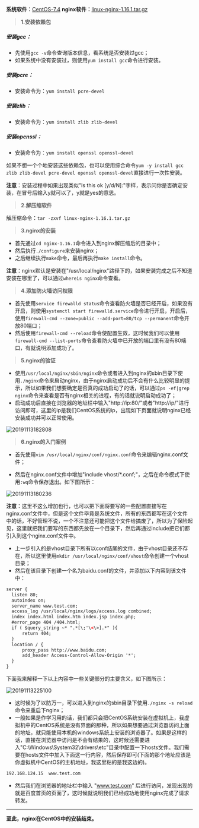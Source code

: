 **系统软件：**[CentOS-7.4](https://pan.baidu.com/s/1HwhZa1xWg8aDipRdQgfkyg)   **nginx软件：**[linux-nginx-1.16.1.tar.gz](https://pan.baidu.com/s/1B27lp9-tmgHfoKBRJLepTg)

> **1.安装依赖包**

##### 安装gcc：

- 先使用`gcc -v`命令查询版本信息，看系统是否安装过gcc；
- 如果系统中没有安装过，则使用`yum install gcc`命令进行安装。

##### 安装pcre：

- 安装命令为：`yum install pcre-devel`

##### 安装zlib：

- 安装命令为：`yum install zlib zlib-devel`

##### 安装openssl：

- 安装命令为：`yum install openssl openssl-devel`

如果不想一个个地安装这些依赖包，也可以使用综合命令`yum -y install gcc zlib zlib-devel pcre-devel openssl openssl-devel`直接进行一次性安装。

**注意**：安装过程中如果出现类似"Is this ok [y/d/N]:"字样，表示问你是否确定安装，在冒号后输入y就可以了，y就是yes的意思。

> **2.解压缩软件**

解压缩命令：`tar -zxvf linux-nginx-1.16.1.tar.gz`

> **3.nginx的安装**

- 首先通过`cd nginx-1.16.1`命令进入到nginx解压缩后的目录中；
- 然后执行`./configure`来安装nginx；
- 之后继续执行`make`命令，最后再执行`make install`命令。

**注意**：nginx默认是安装在"/usr/local/nginx"路径下的，如果安装完成之后不知道安装在哪里了，可以通过`whereis nginx`命令查看。

> **4.添加防火墙访问权限**

- 首先使用`service firewalld status`命令查看防火墙是否已经开启，如果没有开启，则使用`systemctl start firewalld.service`命令进行开启，开启后，使用`firewall-cmd --zone=public --add-port=80/tcp --permanent`命令开放80端口；
- 然后使用`firewall-cmd --reload`命令使配置生效，这时候我们可以使用`firewall-cmd --list-ports`命令查看防火墙中已开放的端口里有没有80端口，有就说明添加成功了。

> **5.nginx的验证**

- 使用`/usr/local/nginx/sbin/nginx`命令或者进入到nginx的sbin目录下使用`./nginx`命令来启动nginx，由于nginx启动成功后不会有什么比较明显的提示，所以如果我们想要确定是否真的成功启动了的话，可以通过`ps -ef|grep nginx`命令来查看是否有nginx相关的进程，有的话就说明启动成功了；
- 启动成功后直接在浏览器的地址栏中输入"http://ip:80/"或者"http://ip/"进行访问即可，这里的ip是我们CentOS系统的ip，出现如下页面就说明nginx已经安装成功并可以正常使用。

![20191113182808](https://cdn.jsdelivr.net/gh/gongcqq/FigureBed@main/Image/Typora/20201118133708.jpg) 

> **6.nginx的入门案例**

- 首先使用`vim /usr/local/nginx/conf/nginx.conf`命令来编辑nginx.conf文件；

- 然后在nginx.conf文件中增加"include vhost/*.conf;"，之后在命令模式下使用`:wq`命令保存退出。如下图所示：

![20191113180236](https://cdn.jsdelivr.net/gh/gongcqq/FigureBed@main/Image/Typora/20201118133723.jpg)

**注意**：这里不这么增加也行，也可以把下面将要写的一些配置直接写在nginx.conf文件中，但是这个文件毕竟是系统文件，所有的东西都写在这个文件中的话，不好管理不说，一个不注意还可能把这个文件给搞废了，所以为了保险起见，这里就把我们要写的东西都先放在一个目录下，然后再通过include把它们都引入到这个nginx.conf文件中。

- 上一步引入的是vhost目录下所有以conf结尾的文件，由于vhost目录还不存在，所以这里使用`mkdir /usr/local/nginx/conf/vhost`命令创建一个vhost目录；
- 然后在该目录下创建一个名为baidu.conf的文件，并添加以下内容到该文件中：

```xml
server {
  listen 80;
  autoindex on;
  server_name www.test.com;
  access_log /usr/local/nginx/logs/access.log combined;
  index index.html index.htm index.jsp index.php;
  #error_page 404 /404.html;
  if ( $query_string ~* ".*[\;'\<\>].*" ){
      return 404;
  }
  location / {
      proxy_pass http://www.baidu.com;
      add_header Access-Control-Allow-Origin '*';
  }
}
```

下面我来解释一下以上内容中一些关键部分的主要含义，如下图所示：

![20191113225100](https://cdn.jsdelivr.net/gh/gongcqq/FigureBed@main/Image/Typora/20201118133740.jpg) 

- 这时候为了以防万一，可以进入到nginx的sbin目录下使用`./nginx -s reload`命令来重启下nginx；
- 一般如果是作学习用的话，我们都只会把CentOS系统安装在虚拟机上，我虚拟机中的CentOS系统是没有界面的那种，所以如果想要通过浏览器访问上面的地址，就只能使用本机的windows系统上安装的浏览器了。如果是这样的话，直接在浏览器中访问是不会有结果的，这时候还需要进入"C:\Windows\System32\drivers\etc"目录中配置一下hosts文件。我们需要在hosts文件中加入下面这一行内容，然后保存即可(下面的那个地址应该是你虚拟机中CentOS的主机地址，我这里粘的是我这边的)。

```xml
192.168.124.15  www.test.com
```

- 然后我们在浏览器的地址栏中输入 "www.test.com" 后进行访问，发现出现的就是百度首页的页面了，这时候就说明我们已经成功地使用nginx完成了请求转发。

------

**至此，nginx在CentOS中的安装结束。**

